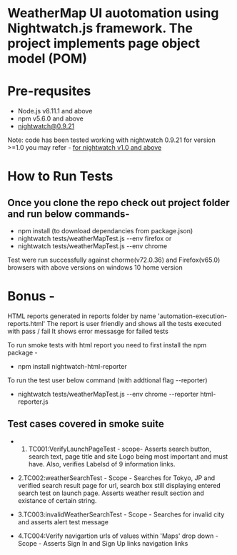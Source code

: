 # WeatherMap UI auotomation using Nightwatch.js framework. The project implements page object model (POM)
  

# Pre-requsites
* Node.js v8.11.1 and above
* npm v5.6.0 and above
* nightwatch@0.9.21

Note: code has been tested working with nightwatch 0.9.21 for version >=1.0 you may refer -
[for nightwatch v1.0 and above](https://github.com/nightwatchjs/nightwatch/wiki/Migrating-to-Nightwatch-1.0)

# How to Run Tests

## Once you clone the repo check out project folder and run below commands-

* npm install (to download dependancies from package.json)
* nightwatch tests/weatherMapTest.js --env firefox or
* nightwatch tests/weatherMapTest.js --env chrome

Test were run successfully against chorme(v72.0.36) and Firefox(v65.0) browsers with above versions on windows 10 home version

# Bonus -

HTML reports generated in reports folder by name 'automation-execution-reports.html'
The report is user friendly and shows all the tests executed with pass / fail
It shows error messasge for failed tests

To run smoke tests with html report you need to first install the npm package -
 * npm install nightwatch-html-reporter

To run the test user below command (with addtional flag --reporter)
* nightwatch tests/weatherMapTest.js --env chrome --reporter html-reporter.js

## Test cases covered in smoke suite
* 1. TC001:VerifyLaunchPageTest -
	scope- Asserts search button, search text, page title and site Logo being most important and must have.
	       Also, verifies Labelsd of 9 information links.

* 2.TC002:weatherSearchTest -
	Scope - Searches for Tokyo, JP and verified search result page for url, search box still displaying entered search test on launch page.
		Asserts weather result section and existance of certain string.

* 3.TC003:invalidWeatherSearchTest -
	Scope - Searches for invalid city and asserts alert test message

* 4.TC004:Verify navigartion urls of values within 'Maps' drop down -	
	Scope - Asserts Sign In and Sign Up links navigation links
